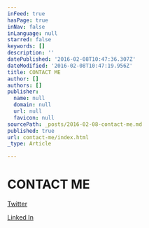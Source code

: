 ```yaml
---
inFeed: true
hasPage: true
inNav: false
inLanguage: null
starred: false
keywords: []
description: ''
datePublished: '2016-02-08T10:47:36.307Z'
dateModified: '2016-02-08T10:47:19.956Z'
title: CONTACT ME
author: []
authors: []
publisher:
  name: null
  domain: null
  url: null
  favicon: null
sourcePath: _posts/2016-02-08-contact-me.md
published: true
url: contact-me/index.html
_type: Article

---
```

# CONTACT ME

[Twitter][0]

[Linked In][1]

[0]: https://twitter.com/thechrisknights
[1]: https://mt.linkedin.com/in/thechrisknights